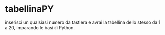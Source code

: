 # tabellinaPY
inserisci un qualsiasi numero da tastiera e avrai la tabellina dello stesso da 1 a 20, imparando le basi di Python.
